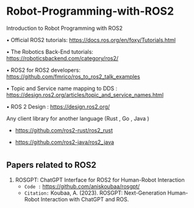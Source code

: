 # Robot-Programming-with-ROS2

Introduction to Robot Programming with ROS2

• Official ROS2 tutorials: https://docs.ros.org/en/foxy/Tutorials.html

• The Robotics Back-End tutorials: https://roboticsbackend.com/category/ros2/

• ROS2 for ROS2 developers: https://github.com/fmrico/ros_to_ros2_talk_examples

• Topic and Service name mapping to DDS : https://design.ros2.org/articles/topic_and_service_names.html

• ROS 2 Design : https://design.ros2.org/

Any client library for another language (Rust , Go , Java ) 

* https://github.com/ros2-rust/ros2_rust 

* https://github.com/ros2-java/ros2_java

# 

## Papers related to ROS2 

1. ROSGPT: ChatGPT Interface for ROS2 for Human-Robot Interaction
   * `Code :` https://github.com/aniskoubaa/rosgpt/
   * `Citation:` Koubaa, A. (2023). ROSGPT: Next-Generation Human-Robot Interaction with ChatGPT and ROS.
